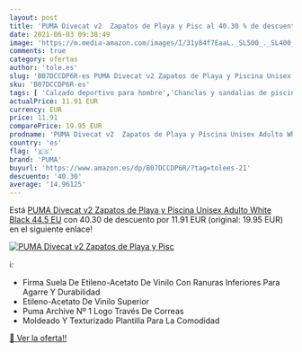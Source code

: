 ```yaml
---
layout: post
title: 'PUMA Divecat v2  Zapatos de Playa y Pisc al 40.30 % de descuento'
date: 2021-06-03 09:38:49
image: 'https://m.media-amazon.com/images/I/31y84f7EaaL._SL500_._SL400_.jpg'
comments: true
category: ofertas
author: 'tole.es'
slug: 'B07DCCDP6R-es PUMA Divecat v2 Zapatos de Playa y Piscina Unisex Adulto...'
sku: 'B07DCCDP6R-es'
tags: [ 'Calzado deportivo para hombre','Chanclas y sandalias de piscina para hombre','Zapatillas y calzado deportivo para hombre','Zapatos','Zapatos para hombre','Zapatos y complementos','puma','zapatos', ]
actualPrice: 11.91 EUR
currency: EUR
price: 11.91
comparePrice: 19.95 EUR
prodname: 'PUMA Divecat v2  Zapatos de Playa y Piscina Unisex Adulto White Black  44.5 EU'
country: 'es'
flag: '🇪🇸'
brand: 'PUMA'
buyurl: 'https://www.amazon.es/dp/B07DCCDP6R/?tag=tolees-21'
descuento: '40.30'
average: '14.96125'
---
```


Está [PUMA Divecat v2  Zapatos de Playa y Piscina Unisex Adulto White Black  44.5 EU](https://www.amazon.es/dp/B07DCCDP6R/?tag=tolees-21) con 40.30 de descuento por 11.91 EUR (original: 19.95 EUR) en el siguiente enlace!

[![PUMA Divecat v2  Zapatos de Playa y Pisc](https://m.media-amazon.com/images/I/31y84f7EaaL._SL500_._SL400_.jpg)](https://www.amazon.es/dp/B07DCCDP6R/?tag=tolees-21)

ℹ️:

- Firma Suela De Etileno-Acetato De Vinilo Con Ranuras Inferiores Para Agarre Y Durabilidad
- Etileno-Acetato De Vinilo Superior
- Puma Archive Nº 1 Logo Través De Correas
- Moldeado Y Texturizado Plantilla Para La Comodidad

[🛒 Ver la oferta!!](https://www.amazon.es/dp/B07DCCDP6R/?tag=tolees-21)
